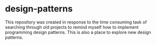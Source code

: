 # design-patterns
This repository was created in response to the time consuming task of searching through old projects to remind myself how to implement programming design patterns. This is also a place to explore new design patterns.
